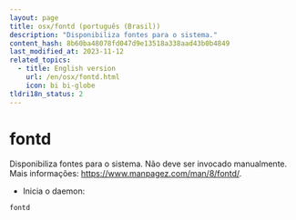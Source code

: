 ```yaml
---
layout: page
title: osx/fontd (português (Brasil))
description: "Disponibiliza fontes para o sistema."
content_hash: 8b60ba48078fd047d9e13518a338aad43b0b4849
last_modified_at: 2023-11-12
related_topics:
  - title: English version
    url: /en/osx/fontd.html
    icon: bi bi-globe
tldri18n_status: 2
---
```

# fontd

Disponibiliza fontes para o sistema.
Não deve ser invocado manualmente.
Mais informações: <https://www.manpagez.com/man/8/fontd/>.

- Inicia o daemon:

`fontd`
